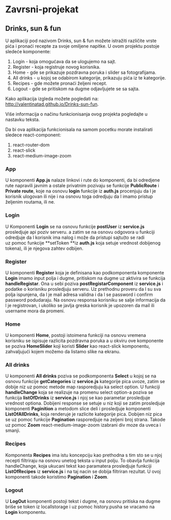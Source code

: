 # Zavrsni-projekat
## Drinks, sun & fun

U aplikaciji pod nazivom Drinks, sun & fun možete istražiti različite vrste pića i pronaći recepte za svoje omiljene napitke.
U ovom projektu postoje sledeće komponente:
1. Login - koja omogućava da se ulogujemo na sajt.
2. Register - koja registruje novog korisnika.
3. Home - gde se prikazuje pozdravna poruka i slider sa fotografijama.
4. All drinks  - u kojoj se odabirom kategorije, prikazuju pića iz te kategorije.
5. Recipes  - gde možete pronaći željeni recept.
6. Logout - gde se pritiskom na dugme odjavljujete se sa sajta.

Kako aplikacija izgleda  možete pogledati na: http://valentinatad.github.io/Drinks-sun-fun.

Više informacija o načinu funkcionisanja ovog projekta pogledajte u nastavku teksta.


Da bi ova aplikacija funkcionisala na samom pocetku morate instalirati sledece react-component:
1. react-router-dom
2. react-slick
3. react-medium-image-zoom

### App
 U komponenti **App.js** nalaze linkovi i rute do komponenti, da bi odredjene rute napravili javnim 
a ostale privatnim pozivaju se funkcije **PublicRoute** i **Private route**, 
koje na osnovu **login** funkcije iz **auth.js** procenjuju da l je korisnik ulogovan ili nije i 
na osnovu toga odredjuju da l imamo pristup željenim routama, ili ne.

### Login
U Komponenti **Login** se na osnovu funkcije  **postUser** iz **service.js** prosledjuje api poziv serveru. 
a zatim se na osnovu odgovora u funkciji odredjuje da l korisnik ima nalog i može da pristupi sajtu(to se radi  
uz pomoc funkcije **setToken **iz **auth.js** koja setuje vrednost dobijenog tokena), ili je njegova zahtev odbijen.

### Register
U komponenti **Register** koja je definisana kao podkomponenta komponente **Login** imamo input polja i dugme,
 pritiskom na dugme uz aktivira se funkcija  **handleRegistar**. Ona  u sebi poziva **postRegistarComponent** 
iz **service.js**   i podatke o korisniku prosledjuju serveru.
Uz prethodnu proveru da l su sva polja ispunjena, da l je mail adresa validna i da
 l se password i confirm password podudaraju. Na osnovu responsa korisniku se salje informacija 
da l je registrovan, i ukoliko se javlja greska korisnik je upozoren da mail ili username mora da promeni.

### Home
U komponenti **Home**, postoji istoimena funkciji na osnovu vremena korisniku se ispisuje razlicita
 pozdravna poruka a u okviru ove komponente se poziva **HomeSlider** koji  koristi 
**Slider** kao react-slick komponentu, zahvaljujući kojem možemo da listamo slike na ekranu.

### All drinks
U komponenti **All drinks** poziva se podkomponenta **Select** u kojoj se na osnovu funkcije **getCategories** iz **service.js** kategorije pica uvoze,  zatim se dobije niz uz pomoc metode map rasporedjuju ka select option. U funkciji **handleChange** koja se realizuje na promenu select option-a poziva se funkcija **listOfDrinks** iz **service.js** i njoj se kao parametar prosledjuje vrednost optiona.
Dobijeni response se setuje u niz koji se zatim prosledjuje komponenti **Paginition** a metodom slice deli i prosledjuje 
komponenti  **ListOfAllDrinks**, koja  renderuje
je razlicite kategorije pica. Dobijen niz pica se  uz pomoc funkcije **Pagination** rasporedjuje na zeljeni broj strana. 
Takode uz pomoc **Zoom** react-medium-image-zoom izabrani div moze da uveca i smanji.

### Recipes

Komponenta **Recipes** ima istu koncepciju kao prethodna s tim sto se u njoj recepti 
filtriraju na osnovu unetog teksta u input polju. To obavlja funkcija handleChange, koja ukucani 
tekst kao paramatera prosledjuje funkciji **ListOfRecipes**   iz **service.js** i na taj nacin se dobija filtriran 
rezultat. U ovoj komponenti takode koristimo **Pagination** i **Zoom**.

### Logout

U **LogOut** komponenti postoji tekst i dugme, na osnovu pritiska na dugme briše se token 
iz locallstorage i uz pomoc history.pusha se vracamo na **Login** komponentu.


